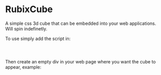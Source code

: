 RubixCube
=====

A simple css 3d cube that can be embedded into your web applications. Will spin indefinetly. 

To use simply add the script in:

<code>
<script src="rubix-cube.js"></script>
</code>

Then create an empty div in your web page where you want the cube to appear, example:

<div id="cube-container">
 <!-- Placeholder for cube contents, generated with js -->
</div>